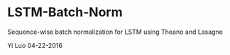# LSTM-Batch-Norm
Sequence-wise batch normalization for LSTM using Theano and Lasagne

Yi Luo
04-22-2016
